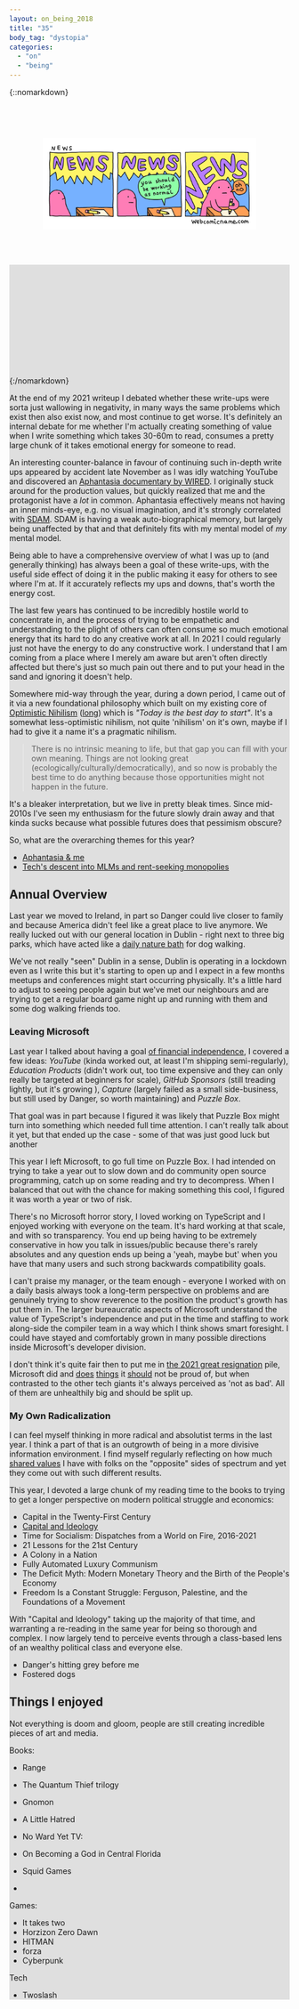 ```yaml
---
layout: on_being_2018
title: "35"
body_tag: "dystopia"
categories:
  - "on"
  - "being"
---
```


{::nomarkdown}

</p></div></div>
<center style='padding: 60px'><img src="/assets/images/35/news-news-news.jpg"></center>

<div style="background-color:#dfdfdf; padding-top: 200px">
<div class="container clearfix"><div class="grid_10 clearfix body_content">
{:/nomarkdown}

At the end of my 2021 writeup I debated whether these write-ups were sorta just wallowing in negativity, in many ways
the same problems which exist then also exist now, and most continue to get worse. It's definitely an internal debate
for me whether I'm actually creating something of value when I write something which takes 30-60m to read, consumes a
pretty large chunk of it takes emotional energy for someone to read.

An interesting counter-balance in favour of continuing such in-depth write ups appeared by accident late November as I
was idly watching YouTube and discovered an [Aphantasia documentary by WIRED][aphant-wired]. I originally stuck around
for the production values, but quickly realized that me and the protagonist have a _lot_ in common. Aphantasia
effectively means not having an inner minds-eye, e.g. no visual imagination, and it's strongly correlated with
[SDAM][sdam]. SDAM is having a weak auto-biographical memory, but largely being unaffected by that and that definitely
fits with my mental model of _my_ mental model.

Being able to have a comprehensive overview of what I was up to (and generally thinking) has always been a goal of these
write-ups, with the useful side effect of doing it in the public making it easy for others to see where I'm at. If it
accurately reflects my ups and downs, that's worth the energy cost.

The last few years has continued to be incredibly hostile world to concentrate in, and the process of trying to be
empathetic and understanding to the plight of others can often consume so much emotional energy that its hard to do any
creative work at all. In 2021 I could regularly just not have the energy to do any constructive work. I understand that
I am coming from a place where I merely am aware but aren't often directly affected but there's just so much pain out
there and to put your head in the sand and ignoring it doesn't help.

Somewhere mid-way through the year, during a down period, I came out of it via a new foundational philosophy which built
on my existing core of [Optimistic Nihilism](https://www.youtube.com/watch?v=MBRqu0YOH14)
([long](https://durmonski.com/well-being/optimistic-nihilism-explained/)) which is _"Today is the best day to start"_.
It's a somewhat less-optimistic nihilism, not quite 'nihilism' on it's own, maybe if I had to give it a name it's a
pragmatic nihilism.

> There is no intrinsic meaning to life, but that gap you can fill with your own meaning. Things are not looking great
> (ecologically/culturally/democratically), and so now is probably the best time to do anything because those
> opportunities might not happen in the future.

It's a bleaker interpretation, but we live in pretty bleak times. Since mid-2010s I've seen my enthusiasm for the future
slowly drain away and that kinda sucks because what possible futures does that pessimism obscure?

So, what are the overarching themes for this year?

- [Aphantasia & me](/on/thinking/blindly)
- [Tech's descent into MLMs and rent-seeking monopolies](/)

## Annual Overview

Last year we moved to Ireland, in part so Danger could live closer to family and because America didn't feel like a
great place to live anymore. We really lucked out with our general location in Dublin - right next to three big parks,
which have acted like a [daily nature bath](https://time.com/5259602/japanese-forest-bathing/) for dog walking.

We've not really "seen" Dublin in a sense, Dublin is operating in a lockdown even as I write this but it's starting to
open up and I expect in a few months meetups and conferences might start occurring physically. It's a little hard to
adjust to seeing people again but we've met our neighbours and are trying to get a regular board game night up and
running with them and some dog walking friends too.

### Leaving Microsoft

Last year I talked about having a goal [of financial independence](https://orta.io/on/being/34#2021-themes), I covered a
few ideas: _YouTube_ (kinda worked out, at least I'm shipping semi-regularly), _Education Products_ (didn't work out,
too time expensive and they can only really be targeted at beginners for scale), _GitHub Sponsors_ (still treading
lightly, but it's growing ), _Capture_ (largely failed as a small side-business, but still used by Danger, so worth
maintaining) and _Puzzle Box_.

That goal was in part because I figured it was likely that Puzzle Box might turn into something which needed full time
attention. I can't really talk about it yet, but that ended up the case - some of that was just good luck but another

This year I left Microsoft, to go full time on Puzzle Box. I had intended on trying to take a year out to slow down and
do community open source programming, catch up on some reading and try to decompress. When I balanced that out with the
chance for making something this cool, I figured it was worth a year or two of risk.

There's no Microsoft horror story, I loved working on TypeScript and I enjoyed working with everyone on the team. It's
hard working at that scale, and with so transparency. You end up being having to be extremely conservative in how you
talk in issues/public because there's rarely absolutes and any question ends up being a 'yeah, maybe but' when you have
that many users and such strong backwards compatibility goals.

I can't praise my manager, or the team enough - everyone I worked with on a daily basis always took a long-term
perspective on problems and are genuinely trying to show reverence to the position the product's growth has put them in.
The larger bureaucratic aspects of Microsoft understand the value of TypeScript's independence and put in the time and
staffing to work along-side the compiler team in a way which I think shows smart foresight. I could have stayed and
comfortably grown in many possible directions inside Microsoft's developer division.

I don't think it's quite fair then to put me in
[the 2021 great resignation](https://en.wikipedia.org/wiki/Great_Resignation) pile, Microsoft did and
[does](https://www.cnbc.com/2021/01/05/microsoft-workers-question-mspac-donations-to-trump-supporting-senators.html)
[things](https://www.theverge.com/2022/2/18/22940517/windows-11-pro-require-microsoft-account-internet-connection) it
[should](https://www.thurrott.com/cloud/web-browsers/microsoft-edge/259781/users-pushback-against-bloatware-in-microsoft-edge)
not be proud of, but when contrasted to the other tech giants it's always perceived as 'not as bad'. All of them are
unhealthily big and should be split up.

### My Own Radicalization

I can feel myself thinking in more radical and absolutist terms in the last year. I think a part of that is an outgrowth
of being in a more divisive information environment. I find myself regularly reflecting on how much
[shared values](https://www.youtube.com/watch?v=O7VaXlMvAvk) I have with folks on the "opposite" sides of spectrum and
yet they come out with such different results.

This year, I devoted a large chunk of my reading time to the books to trying to get a longer perspective on modern
political struggle and economics:

- Capital in the Twenty-First Century
- [Capital and Ideology](https://www.theguardian.com/books/2020/feb/19/capital-and-ideology-by-thomas-piketty-review-if-inequality-is-illegitimate-why-not-reduce-it)
- Time for Socialism: Dispatches from a World on Fire, 2016-2021
- 21 Lessons for the 21st Century
- A Colony in a Nation
- Fully Automated Luxury Communism
- The Deficit Myth: Modern Monetary Theory and the Birth of the People's Economy
- Freedom Is a Constant Struggle: Ferguson, Palestine, and the Foundations of a Movement

With "Capital and Ideology" taking up the majority of that time, and warranting a re-reading in the same year for being
so thorough and complex. I now largely tend to perceive events through a class-based lens of an wealthy political class
and everyone else.

- Danger's hitting grey before me
- Fostered dogs

## Things I enjoyed

Not everything is doom and gloom, people are still creating incredible pieces of art and media.

Books:

- Range
- The Quantum Thief trilogy
- Gnomon
- A Little Hatred
- No Ward Yet TV:

- On Becoming a God in Central Florida
- Squid Games
-

Games:

- It takes two
- Horzizon Zero Dawn
- HITMAN
- forza
- Cyberpunk

Tech

- Twoslash

[aphant-wired]: https://www.wired.co.uk/video/watch/aphantasia-the-people-without-a-minds-eye-out-of-mind-wired-uk
[sdam]: https://www.bbc.com/future/article/20181112-severely-deficient-autobiographical-memory-is-surprisi
